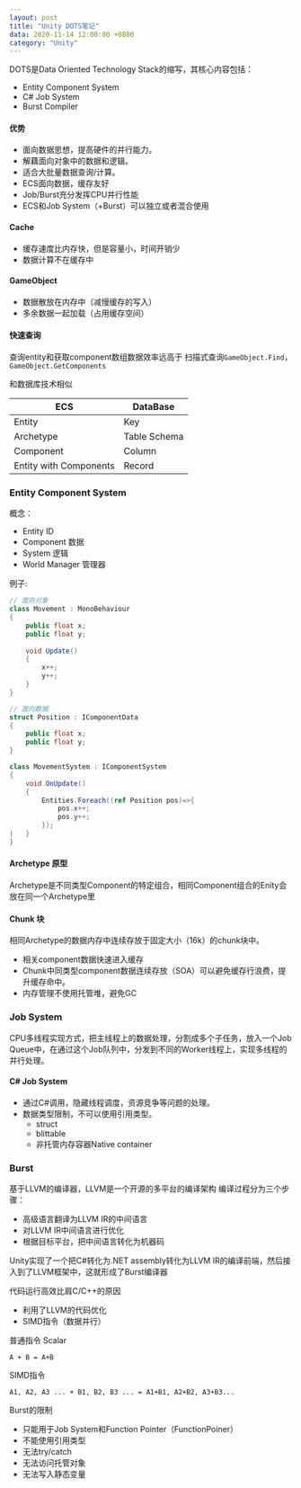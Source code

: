 ```yaml
---
layout: post
title: "Unity DOTS笔记"
data: 2020-11-14 12:00:00 +0800
category: "Unity"
---
```


DOTS是Data Oriented Technology Stack的缩写，其核心内容包括：
- Entity Component System
- C# Job System
- Burst Compiler

#### 优势
- 面向数据思想，提高硬件的并行能力。
- 解藕面向对象中的数据和逻辑。
- 适合大批量数据查询/计算。
- ECS面向数据，缓存友好
- Job/Burst充分发挥CPU并行性能
- ECS和Job System（+Burst）可以独立或者混合使用

#### Cache

- 缓存速度比内存快，但是容量小，时间开销少
- 数据计算不在缓存中

#### GameObject

- 数据散放在内存中（减慢缓存的写入）
- 多余数据一起加载（占用缓存空间）

#### 快速查询

查询entity和获取component数组数据效率远高于 扫描式查询`GameObject.Find`，`GameObject.GetComponents`

和数据库技术相似

| ECS | DataBase |
| --- | --- |
| Entity | Key |
| Archetype | Table Schema |
| Component | Column |
| Entity with Components | Record |

### Entity Component System

概念：
- Entity ID
- Component 数据
- System 逻辑
- World Manager 管理器

例子:
```C#
// 面向对象
class Movement : MonoBehaviour
{
    public float x;
    public float y;
    
    void Update()
    {
        x++;
        y++;
    }
}

// 面向数据
struct Position : IComponentData
{
    public float x;
    public float y;
}

class MovementSystem : IComponentSystem
{
    void OnUpdate()
    {
        Entities.Foreach((ref Position pos)=>{
            pos.x++;
            pos.y++;
        });
|   }
}
```

#### Archetype 原型

Archetype是不同类型Component的特定组合，相同Component组合的Enity会放在同一个Archetype里

#### Chunk 块

相同Archetype的数据内存中连续存放于固定大小（16k）的chunk块中。
- 相关component数据快速进入缓存
- Chunk中同类型component数据连续存放（SOA）可以避免缓存行浪费，提升缓存命中。
- 内存管理不使用托管堆，避免GC

### Job System

CPU多线程实现方式，把主线程上的数据处理，分割成多个子任务，放入一个Job Queue中，在通过这个Job队列中，分发到不同的Worker线程上，实现多线程的并行处理。

#### C# Job System

- 通过C#调用，隐藏线程调度，资源竞争等问题的处理。
- 数据类型限制，不可以使用引用类型。
    - struct
    - blittable
    - 非托管内存容器Native container

### Burst

基于LLVM的编译器，LLVM是一个开源的多平台的编译架构
编译过程分为三个步骤：
- 高级语言翻译为LLVM IR的中间语言
- 对LLVM IR中间语言进行优化
- 根据目标平台，把中间语言转化为机器码

Unity实现了一个把C#转化为.NET assembly转化为LLVM IR的编译前端，然后接入到了LLVM框架中，这就形成了Burst编译器

代码运行高效比肩C/C++的原因
- 利用了LLVM的代码优化
- SIMD指令（数据并行）

普通指令 Scalar
```
A + B = A+B
```

SIMD指令
```
A1, A2, A3 ... + B1, B2, B3 ... = A1+B1, A2+B2, A3+B3...
```
Burst的限制
- 只能用于Job System和Function Pointer（FunctionPoiner<T>）
- 不能使用引用类型
- 无法try/catch
- 无法访问托管对象
- 无法写入静态变量
